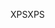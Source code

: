 <span data-ttu-id="066c3-101">XPS</span><span class="sxs-lookup"><span data-stu-id="066c3-101">XPS</span></span>